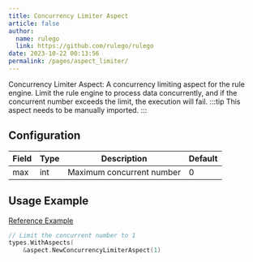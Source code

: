 ```yaml
---
title: Concurrency Limiter Aspect
article: false
author: 
  name: rulego
  link: https://github.com/rulego/rulego
date: 2023-10-22 00:13:56
permalink: /pages/aspect_limiter/
---
```


Concurrency Limiter Aspect: A concurrency limiting aspect for the rule engine. Limit the rule engine to process data concurrently, and if the concurrent number exceeds the limit, the execution will fail.
:::tip
This aspect needs to be manually imported.
:::
## Configuration

| Field | Type | Description               | Default |
|-------|------|---------------------------|---------|
| max   | int  | Maximum concurrent number | 0       |

## Usage Example

[Reference Example](https://github.com/rulego/rulego/tree/main/engine/limiter_aspect_test.go)
```go
// Limit the concurrent number to 1
types.WithAspects(
    &aspect.NewConcurrencyLimiterAspect(1)
```
